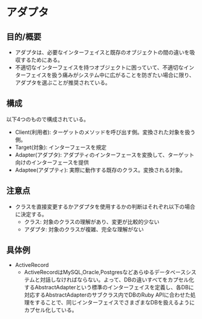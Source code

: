 # アダプタ
## 目的/概要
* アダプタは、必要なインターフェイスと既存のオブジェクトの間の違いを吸収するためにある。
* 不適切なインターフェイスを持つオブジェクトに困っていて、不適切なインターフェイスを扱う痛みがシステム中に広がることを防ぎたい場合に限り、アダプタを選ぶことが推奨されている。

## 構成
以下4つのもので構成されている。

* Client(利用者): ターゲットのメソッドを呼び出す側。変換された対象を扱う側。
* Target(対象): インターフェースを規定
* Adapter(アダプタ): アダプティのインターフェースを変換して、ターゲット向けのインターフェースを提供
* Adaptee(アダプティ): 実際に動作する既存のクラス。変換される対象。

## 注意点
* クラスを直接変更するかアダプタを使用するかの判断はそれぞれ以下の場合に決定する。
  * クラス: 対象のクラスの理解があり、変更が比較的少ない
  * アダプタ: 対象のクラスが複雑、完全な理解がない

## 具体例
* ActiveRecord
  * ActiveRecordはMySQL,Oracle,Postgresなどあらゆるデータベースシステムと対話しなければならない。よって、DBの違いすべてをカプセル化するAbstractAdapterという標準のインターフェイスを定義し、各DBに対応するAbstractAdapterのサブクラス内でDBのRuby APIに合わせた処理をすることで、同じインターフェイスでさまざまなDBを扱えるようにカプセル化している。